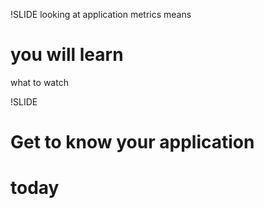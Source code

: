!SLIDE
looking at application metrics means
# you will learn
what to watch

!SLIDE
# Get to know your application
# today
